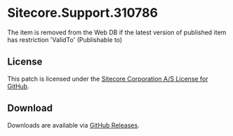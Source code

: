# Sitecore.Support.310786
The item is removed from the Web DB if the latest version of published item has restriction 'ValidTo' (Publishable to)

## License  
This patch is licensed under the [Sitecore Corporation A/S License for GitHub](https://github.com/sitecoresupport/Sitecore.Support.310786/blob/master/LICENSE).  

## Download  
Downloads are available via [GitHub Releases](https://github.com/sitecoresupport/Sitecore.Support.310786/releases).  
